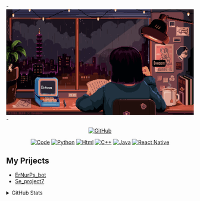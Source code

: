 -![Monash UAS](https://github.com/earn4393/earn4393/blob/d631665f8629fb4494c9152428ac5d4c4ccf483a/fbaf443c014bf40b95cfa35121572b25.gif)-
<p align="center">
    <a href="https://github.com/earn4393" target="_blank"><img alt="GitHub" src="https://img.shields.io/badge/-@alwinw-181717?style=flat-square&logo=GitHub&logoColor=white"></a>
</p>

<div align="center">
    <a href="https://github.com/earn4393?tab=repositories" target="_blank"><img alt="Code" src="https://img.shields.io/badge/-code-000000?style=flat-square&logo=Plex&logoColor=white" height="29px"></a>
    <a href="https://github.com/earn4393?tab=repositories&q=&type=&language=python&sort=" target="_blank"><img alt="Python" src="https://img.shields.io/badge/-python-3776AB?style=flat-square&logo=Python&logoColor=white" height="29px"></a>
    <a href="https://github.com/earn4393?tab=repositories&q=&type=&language=html&sort=" target="_blank"><img alt="Html" src="https://img.shields.io/badge/html5-%23E34F26.svg?style=for-the-badge&logo=html5&logoColor=white" height="29px"></a>
    <a href="" target="_blank"><img alt="C++" src="https://img.shields.io/badge/c++-%2300599C.svg?style=for-the-badge&logo=c%2B%2B&logoColor=white" height="29px"></a>
    <a href="" target="_blank"><img alt="Java" src="https://img.shields.io/badge/java-%23ED8B00.svg?style=for-the-badge&logo=java&logoColor=white" height="29px"></a>
    <a href="" target="_blank"><img alt="React Native" src="https://img.shields.io/badge/react_native-%2320232a.svg?style=for-the-badge&logo=react&logoColor=%2361DAFB" height="29px"></a>
   
</div>

<h2>My Prijects</h2>
<ul>
    <li><a href=https://github.com/earn4393/ErNurPs_bot.git/>ErNurPs_bot</a></li>
    <li><a href=https://github.com/earn4393/Se_project7/>Se_project7</a></li>
</ul>

<details>
<summary>GitHub Stats</summary>
<div>
    <br>
     <img alt = "GitHub Stats" src="https://github-readme-stats.vercel.app/api?username=earn4393&show_icons=true&theme=synthwave" >
     <img alt = "Top Language" src="https://github-readme-stats.vercel.app/api/top-langs/?username=earn4393&langs_count=8&layout=compact"> 
</div>
</details>
